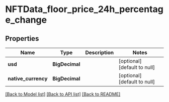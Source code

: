 # NFTData_floor_price_24h_percentage_change
## Properties

| Name | Type | Description | Notes |
|------------ | ------------- | ------------- | -------------|
| **usd** | **BigDecimal** |  | [optional] [default to null] |
| **native\_currency** | **BigDecimal** |  | [optional] [default to null] |

[[Back to Model list]](../README.md#documentation-for-models) [[Back to API list]](../README.md#documentation-for-api-endpoints) [[Back to README]](../README.md)

